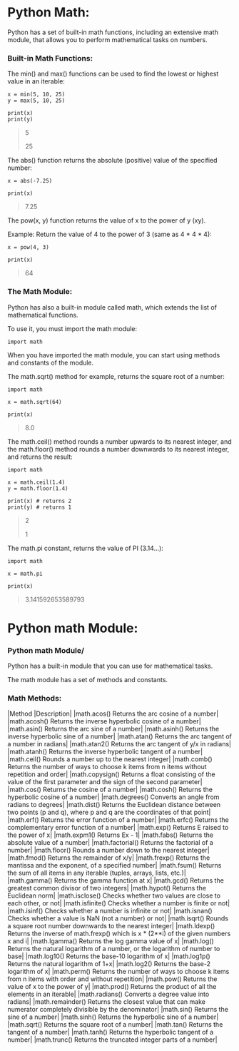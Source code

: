 # Python Math:

Python has a set of built-in math functions, including an extensive math module, that allows you to perform mathematical tasks on numbers.

### Built-in Math Functions:

The min() and max() functions can be used to find the lowest or highest value in an iterable:

```
x = min(5, 10, 25)
y = max(5, 10, 25)

print(x)
print(y)
```
> 5
>
> 25

The abs() function returns the absolute (positive) value of the specified number:

```
x = abs(-7.25)

print(x)
```

> 7.25

The pow(x, y) function returns the value of x to the power of y (xy).

Example: Return the value of 4 to the power of 3 (same as 4 * 4 * 4):

```
x = pow(4, 3)

print(x)
```
> 64

### The Math Module:

Python has also a built-in module called math, which extends the list of mathematical functions.

To use it, you must import the math module:

```
import math
```

When you have imported the math module, you can start using methods and constants of the module.

The math.sqrt() method for example, returns the square root of a number:

```
import math

x = math.sqrt(64)

print(x)
```
> 8.0

The math.ceil() method rounds a number upwards to its nearest integer, and the math.floor() method rounds a number downwards to its nearest integer, and returns the result:

```
import math

x = math.ceil(1.4)
y = math.floor(1.4)

print(x) # returns 2
print(y) # returns 1
```
> 2
>
> 1

The math.pi constant, returns the value of PI (3.14...):

```
import math

x = math.pi

print(x)
```
> 3.141592653589793

# Python math Module:

### Python math Module/

Python has a built-in module that you can use for mathematical tasks.

The math module has a set of methods and constants.

### Math Methods:

|Method	|Description|
|math.acos()	Returns the arc cosine of a number|
|math.acosh()	Returns the inverse hyperbolic cosine of a number|
|math.asin()	Returns the arc sine of a number|
|math.asinh()	Returns the inverse hyperbolic sine of a number|
|math.atan()	Returns the arc tangent of a number in radians|
|math.atan2()	Returns the arc tangent of y/x in radians|
|math.atanh()	Returns the inverse hyperbolic tangent of a number|
|math.ceil()	Rounds a number up to the nearest integer|
|math.comb()	Returns the number of ways to choose k items from n items without repetition and order|
|math.copysign()	Returns a float consisting of the value of the first parameter and the sign of the second parameter|
|math.cos()	Returns the cosine of a number|
|math.cosh()	Returns the hyperbolic cosine of a number|
|math.degrees()	Converts an angle from radians to degrees|
|math.dist()	Returns the Euclidean distance between two points (p and q), where p and q are the coordinates of that point|
|math.erf()	Returns the error function of a number|
|math.erfc()	Returns the complementary error function of a number|
|math.exp()	Returns E raised to the power of x|
|math.expm1()	Returns Ex - 1|
|math.fabs()	Returns the absolute value of a number|
|math.factorial()	Returns the factorial of a number|
|math.floor()	Rounds a number down to the nearest integer|
|math.fmod()	Returns the remainder of x/y|
|math.frexp()	Returns the mantissa and the exponent, of a specified number|
|math.fsum()	Returns the sum of all items in any iterable (tuples, arrays, lists, etc.)|
|math.gamma()	Returns the gamma function at x|
|math.gcd()	Returns the greatest common divisor of two integers|
|math.hypot()	Returns the Euclidean norm|
|math.isclose()	Checks whether two values are close to each other, or not|
|math.isfinite()	Checks whether a number is finite or not|
|math.isinf()	Checks whether a number is infinite or not|
|math.isnan()	Checks whether a value is NaN (not a number) or not|
|math.isqrt()	Rounds a square root number downwards to the nearest integer|
|math.ldexp()	Returns the inverse of math.frexp() which is x * (2**i) of the given numbers x and i|
|math.lgamma()	Returns the log gamma value of x|
|math.log()	Returns the natural logarithm of a number, or the logarithm of number to base|
|math.log10()	Returns the base-10 logarithm of x|
|math.log1p()	Returns the natural logarithm of 1+x|
|math.log2()	Returns the base-2 logarithm of x|
|math.perm()	Returns the number of ways to choose k items from n items with order and without repetition|
|math.pow()	Returns the value of x to the power of y|
|math.prod()	Returns the product of all the elements in an iterable|
|math.radians()	Converts a degree value into radians|
|math.remainder()	Returns the closest value that can make numerator completely divisible by the denominator|
|math.sin()	Returns the sine of a number|
|math.sinh()	Returns the hyperbolic sine of a number|
|math.sqrt()	Returns the square root of a number|
|math.tan()	Returns the tangent of a number|
|math.tanh()	Returns the hyperbolic tangent of a number|
|math.trunc()	Returns the truncated integer parts of a number|
